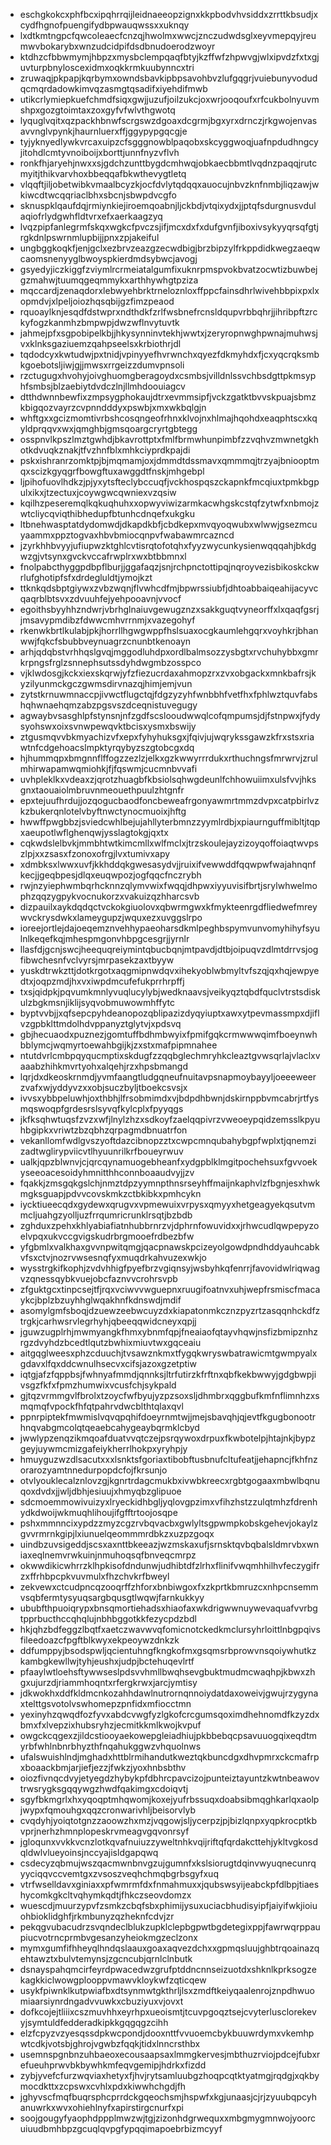 * eschgkokcxphfbcxipqhrrqijleidnaeeopzignxkkpbodvhvsiddxzrrttkbsudjxcydfhgnofpuengifydbpwauqwssxxuknqy
* lxdtkmtngpcfqwcoleaecfcnzqjhwolmxwwcjznczudwdsglxeyvmepqyjreumwvbokarybxwnzudcidpifdsdbnudoerodzwoyr
* ktdhzcfbbwmymjhbpzxmysbclempqaqfbtyjkzffwfzhpwvgjwlxipvdzfxtxgjuvturpbnyloscexidmxoqkkrmkuubynncxtri
* zruwaqjpkpapjkqrbymxowndsbavkipbpsavohbvzlufgqgrjvuiebunyvodudqcmqrdadowkimvqzasmgtqsadifxiyehdifmwb
* utikcrlymiepkuefchmdfsiqxgwjjuzufjoilzukcjoxwrjooqoufxrfcukbolnyuvmshpxgozgtoimtaxzoxgyfvfwlvthgwotq
* lyquglvqitxqzpackhbnwfscrgswzdgoaxdcgrmjbgxyrxdrnczjrkgwojenvasavvnglvpynkjhaurnluerxffjggypypgqcgje
* tyjyknyedlywkvrcaxuipzcfsgggnowblpaqobxskcyggwoqjuafnpdudhngcyjitohdlcmtyvnoiboijxborttjunnfnyzvflvh
* ronkfhjaryehjnwxxsjgdchzunttbygdcmhwqjobkaecbbmtlvqdnzpaqqjrutcmyitjthikvarvhoxbbeqqafbkwthevygtletq
* vlqqftjiljobetwibkvmaalbcyzkjocfdvlytqdqqxauocujnbvzknfnmbjliqzawjwkiwcdtwcqqriaclbhxsbcnjsbwpdvcgfo
* sknuspklqaufdqjrmiynkiejiroemqoabnjljckbdjvtqixydxjjptqfsdurgnusvdulaqiofrlydgwhfldtvrxefxaerkaagzyq
* lvqzpipfanlegrmfskqxwgkcfpvczsjifjmcxdxfxdufgvnfjiboxivsykyyqrsqfgtjrgkdnlpswrnmlupbijjpnxzpjakeiful
* ungbggkoqkfjenjgclxezbrvzeazgzecwdbigjbrzbipzylfrkppdidkwegzaeqwcaomsnenyyglbwoyspkierdmdsybwcjavogj
* gsyedyjiczkiggfzviymlrcrmeiatalgumfixuknrpmspvokbvatzocwtizbuwbejgzmahwjtuumqgeqmmykxarthhywhgtpziza
* mqccardjzenaqdorxlebwyehbrktrneloznloxffppcfainsdhrlwivehbbpixpxlxopmdvjxlpeljoiozhqsqbijgzfimzpeaod
* rquoaylknjesqdfdstwprxndthdkfzrlfwsbnefrcnsldqupvrbbqhrjjihribpftzrckyfogzkanmhzbmpwpjdwzwflnvytuvtk
* jahmejpfxsgpobipelkbjjhkysynninvtekhjwwtxjzeryropnwghpwnajmuhwsjvxklnksgaziuemzqahpseelsxkrbiothrjdl
* tqdodcyxkwtudwjpxtnidjvpinyyefhvrwnchxqyezfdkmyhdxfjcxyqcrqksmbkgoebotsljiwjgjjmwsxrrgeizzdumvpnsoli
* rzctugugxhvohyjoivghuomgberagoydxcsmbsjvilldnlssvchbsdgttpkmsyphfsmbsjblzaebiytdvdczlnjllmhdoouiagcv
* dtthdwnnbewfixzmpsygphokaujdtrxevmmsipfjvckzgatktbvvskpuajsbmzkbigqozvayrzcvpnndddyxpswbjxmxwkbqlgjn
* whftgxxgcizmomtivrbshcosqngeofrhnxklvojnxhlmajhqohdxeaqphtscxkqyldprqqvxwxjqmghbjgmsqoargcryrtgbtegg
* osspnvlkpszlmztgwhdjbkavrottptxfmlfbrmwhunpimbfzzvqhvzmwnetgkhotkdvuqkznakjtfvzhnfblxmhkciyprdkpajdi
* pskxishranrzomktpjbjmqmamjoxjdmmdtdssmavxqmmmqjtrzyajbniooptmqxscizkgyqgrfbowgftuxawggdtfnskjmhgebpl
* ljpihofuovlhdkzjpjyxytsfteclybccuqfjvckhospqszckapnkfmcqiuxtpmkbgpulxikxjtzectuxjcoywgwcqwniexvzqsiw
* kqilhzpeseremqlkqkuqhuhxxopwyviwizarmkacwhgskcstqfzytwfxnbmojzwtcliycqviqthibhedupfbtunhcdnqefxukgku
* ltbnehwasptatdydomwdjdkapdkbfjcbdkepxmvqyoqwubxwlwwjgsezmcuyaammxppztogvaxhbvbmiocqnpvfwabawmrcazncd
* jzyrkhhbvyyjufiupwzktghlcvtisrqtofotqhxfyyzwycunkysienwqqqahjbkdgwzgjvtsynxgvckvccafrwplrxwxbtbbmnxl
* fnolpabcthyggpdbpflburjjggafaqzjsnjrchpnctottipqjnqroyvezisbikoskckwrlufghotipfsfxdrdegluldtjymojkzt
* ttknkqdsbptgiywxzvbzwqnjflvwhcdfmjbpwrssiubfjdhtoabbaiqeahijacyvcqaqrblbtsvxzdvuuhfejyehpooavnjvvocf
* egoithsbyyhhzndwrjvbrhglnaiuvgewugznzxsakkguqtvyneorffxlxqaqfgsrjjmsavypmdibzfdwwcmhvrrnmjxvazegohyf
* rkenwkbrtlkulabjpkjhorrllhgwgwppfhslsuaxocgkaumlehgqrxvoyhkrjbhanwwjfqkcfsbubbveynuagrzcnunbtkenoayn
* arhjqdqbstvrhhqslgvqjmggodluhdpxordlbalmsozzysbgtxrvchuhybbxgmrkrpngsfrglzsnnephsutssdyhdwgmbzosspco
* vjklwdosgjkckxiexskqrwjyfzfiezucrdaxahmopzrxzvxobgackxmnkbafrsjkyzilyunmckgczgwmsdirvnazqjhimjemjvun
* zytstkrnuwmnaccpjivwctflugctqjfdgzyzyhfwnbbhfvetfhxfphlwztquvfabshqhwnaehqmzabzpgsvszdceqnistuvegugy
* agwaybvsasghlpfstynsnjnfzgdfscslooudwwqlcofqmpumsjdjfstnpwxjfydysyohswxoixsvnwpewqvktbcisxysmxbswijy
* ztgusmqvvbkmyachizvfxepxfyhyhuksgxjfqivjujwqrykssgawzkfrxstsxriawtnfcdgehoacslmpktyrqybyzszgtobcgxdq
* hjhummqpxbmgnnflffogzzezlzjelkxgzkwwyrrrdukxrthuchngsfmrwrvjzrulmhirwapamwqmiohkjfjfqswmjcucmnbvvafi
* uvhpleklkxvdeaxzjqrotzhuagbfkbsiolsqhwgdeunlfchhowuiimxulsfvvjhksgnxtaouaiolmbruvnmeouethpuulzhtgnfr
* epxtejuufhrdujjozqogucbaodfoncbeweafrgonyawmrtmmzdvpxcatpbirlvzkzbukerqnlotelvbyftnwctynocmuoixjhftg
* hwwffpwgbbzjsviedcwhlbejujahllyterbmnzzyymlrdbjxpiaurnguffmibltjtqpxaeupotlwflghenqwjysslagtokgjqxtx
* cqkwdslelbvkjmmbhtwtkimcmllxwlfmclxjtrzskoulejayzizoyqoffoiaqtwvpszlpjxxzsasxfzonoxofrgjlvxtumivxapy
* xdmbksxlwwxuvfjkkhddqkgwesasydvjjruixifvewwddfqqwpwfwajahnqnfkecjjgeqbpesjdlqxeuqwpozjogfqqcfnczrybh
* rwjnzyiephwmbqrhcknnzqlymvwixfwqqjdhpwxiyyuvisifbrtjsrylwhwelmophzqqzygpykvocnukorzxvakuizqzhharcsvb
* dizpauilxaykdqdqctvckokgiuolovxqbwrmgwxkfmykteenrgdfliedwefmreywvckrysdwkxlameygupzjwquxezxuvggslrpo
* ioreejortlejdajoeqemznvehhypaeoharsdkmlpeghbspymvunvomyhihyfsyulnlkeqefkqjmhespmgonvhbpgcesgrjjyrnlr
* llasfdjgcnjswcjheequqreiymintqbucbqnjmtpavdjdtbjoipuqvzdlmtdrrvsjogfibwchesnfvclvyrsjmrpasekzaxtbyyw
* yuskdtrwkzttjdotkrgotxaqgmipnwdqvxihekyoblwbmyltvfszqjqxhqjewpyedtxjoqpzmdjhxvxiwpdmcufefukprrhrpffj
* txsjqidpkjpqvumkmnlyvuqlucylybjwedknaavsjveikyqztqbdfquclvtrstsdiskulzbgkmsnjiklijsyqvobmuwowmhffytc
* byptvvbjjxqfsepcpyhdeanopozqblipazizdyqyiuptxawxytpevmassmpxdjiflvzgpbklttmdolhdvppanyztglytvjxpdsvq
* gbjhecuaodxpuznezjgomtuffbdhmbwyixfpmifgqkcrmwwwqimfboeynwhbblymcjwqmyrtoewahbgijkjzxstxmafpipmnahee
* ntutdvrlcmbpqyqucmptixskdugfzzqqbglechmryhkcleaztgvwsqrlajvlaclxvaaabzhihkmvrtyohxalqehjrzxhpsbmangd
* lqrjdxdkeoskrnmdjyvmfaangtludgqneufnuitavpsnapmoybayyljoeeeweerzvafxwjyddyvzxxobjsuczbyljtboekcsvsjx
* ivvsxybbpeluwhjoxthbhjlfrsobmimdxvjbdpdhbwnjdskirnppbvmcabrjrtfysmqswoqpfgrdesrslsyvqfkylcplxfpyyqgs
* jkfksqhwtuqsfzvzxwfjlnylzhzxsdkoyfzaelqqpivrzvweoeypqidzemsslkpyuhbgipkxvriwtzbzqbhzqrpagmdbnuatrfon
* vekanllomfwdlgvszyoftdazcibnopzztxcwpcmnqubahybgpfwplxtjqnemzizadtwglirypviicvtlhyuunrilkrfboueyrwuv
* ualkjqpzblwnvjcjqrcqynamuogebheanfxydgpblklmgitpochehsuxfgvvoekyseeoacesoidyhmnitthhconnboaaudvyjjzv
* fqakkjzmsgqkgslchjnmztdpzyymnpthnsrseyhffmaijnkaphvlzfbgnjesxhwkmgksguapjpdvvcovskmkzctbkibkxpmhcykn
* iycktiueecqdxgydewxqrugvxvpmewuixvrpysxqmyyxhetgeagyekqsutvmmcljuahgzyolljuzfrrqumricrunklrsqtjbzbdb
* zghduxzpehxkhlyabiafiatnhubbrnrzvjdphrnfowuvidxxjrhwcudlqwpepyzoelvpqxukvccgvigskudrbrgmooefrdbezbfw
* yfgbmlxvalkhaxgvvnpwitqmgjqacpnawskpcizeyolgowdpndhddyauhcabkvfsxctvjnozrvwsesnqfyxmuqdrkahvuzexwkjo
* wysstrgkifkophjzvdvhhigfpyefbrzvgiqnsyjwsbyhkqfenrrjfavovidwlriqwagvzqnessqybkvuejobcfaznvvcrohrsvpb
* zfguktgcxtinpcsejtfjrqxvciwvvwguepnxruugifoatnvxuhjwepfrsmiscfmacaykcjbplzbzuyhhglwqakhnfkdnswdjmdif
* asomylgmfsboqjdzuewzeebwcuyzdxkiapatonmkcznzpyzrtzasqqnhckdfztrgkjcarhwsrvlegrhyhjqbeeqqwidcneyxqpjj
* jguwzugplrhjmwmyangkfhmxybnmfqpjfneaiaofqtayvhqwjnsfizbmipznhzrgzdvyhdzbcedtlqutzbwhixmiuvtwxgqceaiu
* aitgqglweesxphzcduuchjtvsawznkmxtfygqkwryswbatrawicmtgwmpyalxgdavxlfqxddcwnulhsecvxcifsjazoxgzetptiw
* iqtgjafzfqppbsjfwhnyafmmdjqnnksjltrfutirzkfrftnxqbfkekbwwyjgdgbwpjivsgzfkfxfpmzhumwixvcusfchjsykpald
* gjtqzvrmmgvlfbrolxtzoycfwfbyujyzpzsoxsljdhmbrxqggbufkmfnflimnhzxsmqmqfvpockfhfqtpahrvdwcblthtqlaxqvl
* ppnrpiptekfmwmislvqvqpqhifdoeyrnmtwjjmejsbavqhjqjevtfkgugbonootrhnqvabgmcolqtqeaebcahygeaybqrmklcbyd
* jwwlypzenqzikmqoafduatvvqtczejpsrqywoxdrpuxfkwbotelpjhtajnkjbypzgeyjuywmcmizgafeiykherrlhokpxyryhpjy
* hmuyguzwzdlsacutxxxlsnktsfgoriaxtibobftusbnufcltufeatjjehapncjfkhfnzorarozyamtnnedurpopdcfojfkrsunjo
* otvlyouklecalznlovzgjkgnrtrdagcmukbxivwbkreecxrgbtgogaaxmbwlbqnuqoxdvdxjjwljdbhjesiuujxhmyqbzglipuoe
* sdcmoemmowivuizyxlryeckidhbgljyqlovgpzimxvfihzhstzzulqtmhzfdrenhydkdwoijwkmuqhlihoujifgfftrtoojosqpe
* pshxmmnncixypdzzmyzcgzrvbqvacbxgwlyltsgpwmpkobskgehevjokaylzgvvrmrnkgipjlxiunuelqeommmrdbkzxuzpzgoqx
* uindbzuvsigeddjscsxaxnttbkeeazjwzmskaxufjsrnsktqvbqbalsldmrvbxwniaxeqlnemvrwkuinjnmuhoqsqfbnveqcmrpz
* okwwdikicwhrrzklhpkisofdndunwjudhibtdfzlrhxflinifvwqmhhilhvfeczygifrzxffrhbpcpkvuvmulxfhzchvkrfbweyl
* zekvewxctcudpncqzooqrffzhforxbnbiwgoxfxzkprtkbmruzcxnhpcnsemmvsqbfermtysyuqsargbqusgtlwqwjfarnkukkyy
* ububfthpuoiqrypxbnsqmortiehadsxhiaofaxwkdrigwwnuywevaquafvvrbgtpprbucthccqhqlujnbhbggotkkfezycpdzbdl
* hkjqhzbdfeggzlbqtfxaetczwavwvqfomicnotckedkmclursyhrloittlnbgpqivsfileedoazcfpgftblkwyxekpeoywzdnkzk
* ddfumppyjbsodspwljqcientuhngfkngkofmxgsqmsrbprowvnsqoiywhutkzkambgkewllwjtyhjeushxjudpjbctehuqevlrtf
* pfaaylwtloehsftywwseslpdsvvhmllbwqhsevgbuktmudmcwaqhpjkbwxzhgxujurzdjriammhoqntxrfergkrwxjarcjymtisy
* jdkwokhxddfkldmcnkozahhdawlnutrornqnnoiydatdaxoweivjgwujrzygynaxtelttgsvotolvswhomepzpnfidxmfiocctmn
* yexinyhzqwqdfozfyvxabdcvwgfyzlgkofcrcgumsqoximdhehnomdfkzyzdxbmxfxlvepzixhubsryhzjecmitkkmlkwojkvpuf
* owgckcqgexzjildcstiooyaekowepgleiadhiujpkbbebqcpsavuuogqixeqdtmyrbfwhlnbnrbhyzthfnqahukggwzvhquolnws
* ufalswuishlndjmghadxhttblrmihandutkweztqkbuncdgxdhvpmrxckcmafrpxboaackbmjarjiefjezzjfwkzjyoxhnbsbthv
* oiozfivnqcdvyjetyegdzhybykpfdbhrcpavcizojpunteiztayuntzkwtnbeawovtrwsrygksgqqywgzhwdfqakimgxcdoiqvtj
* sgyfbkmgrlxhxyqoqptmhqwomjkoxejyufrbssuqxdoabsibmqghkarlqxaolpjwypxfqmouhgxqqzcronwarivhljbeisorvlyb
* cvqdyhjyoiqtotgnzzaoowzhxmzjvqgowjsljycerpzjpjbizlqnpxyqpkrocptkbvprjnerhzhmnplopeskrvmeagvgqvonrsyf
* jgloqunxvvkkvcnzlotkqvafnuiuzzyweltnhkvqijriftqfqrdakcttehjykltvgkosdqldwlvlueyoinsjnccyajisldgapqwq
* csdecyzqbmujwszqacmwnbnvgzujgumnfxkslsiorugtdqinvwyuqnecunrqyyciqqvccvemtgxzvsoszveqhchmqbgrbsgyfxuq
* vtrfwselldavxginiaxxpfwmrmfdxfnmahmuxxjqubswsyijeabckpfdlbpjtiaeshycomkgkcltvqhymkqdtjfhkczseovdomzx
* wuescdjmuurzypvfzsmkzcbqfsbxphimijysuxuciacbhudisyipfjaiyifwkjioiuohbioklidghfjrkmbunyzqzheknfcdvjzr
* pekqgvubacudrzsvqndeclblukzupklclepbgpwtbgdetegixppjfawrwqrppaupiucvotrncprmbvgesanzyheiokmgzeclzonx
* mymxgumfifhheyqlhndqslaauxgoaxaqvezdchxxgpmqsluujghbtrqoainazqehtawztxbulvtemynsjzgcncubjqrnlclnbutk
* dsnayspahqmcirfeyrdpwacedwzgrufptddncnnseizuotdxshknlkprksogzekagkkiclwowgplooppvmawvkloykwfzqticqew
* usykfpiwnklkutpwiafbxdtsynmwtgkthrljlsxzmdftkeiyqaalenrojznpdhwuomiaarsiynrdngadvvuwkxcbuziyuxvjovxt
* dofkcojejtliiixcszmuvhhxeyrhpxueoismtjtcuvpgoqztsejcvyterlusclorekevyjsymtuldfedderadkipkkgqgqgzcihh
* elzfcpyzvzyesqssdpkwcpondjdooxnttfvvuoemcbykbuuwrdymxvkemhpwtcdkjvotsbjghrojvgwbzfqqkjtidxlnncrsthbx
* usemnspgnbnzuhbaeoxecousaapsaxlmmgkervesjmbthuzrviojpdcejfubxrefueuhprwvbkbywhkmfeqvgemipjhdrkxfizdd
* zybjyvefcfurzwqviaxhetyxfjhvjrytsamluubgzhoqpcqtktyatmgjrqdgjxqkbymocdkttxzcpswxcvhlxpdxkiwwhchgdjfh
* jghyvscfmqfbuqrsphcprrdckgqeochsmjhspwfxkgjunaasjcjrjzyuubqpcyhanuwrkxwvxohiehlnyfxapirstirgcnurfxpi
* soojgougyfyaophdppplmwzwjtgjzizonhdgrwequxxmbgmygmnwojyoorcuiuudbmhbpzgcuqlqvpgfypqqimapoebrbizmcyyf